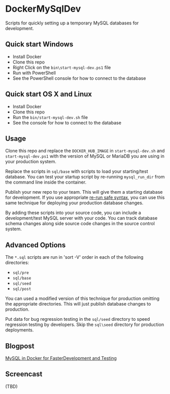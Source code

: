 # DockerMySqlDev
Scripts for quickly setting up a temporary MySQL databases for development.

## Quick start Windows

* Install Docker
* Clone this repo
* Right Click on the `bin\start-mysql-dev.ps1` file
* Run with PowerShell
* See the PowerShell console for how to connect to the database

## Quick start OS X and Linux

* Install Docker
* Clone this repo
* Run the `bin/start-mysql-dev.sh` file
* See the console for how to connect to the database

## Usage

Clone this repo and replace the `DOCKER_HUB_IMAGE` in `start-mysql-dev.sh` and
`start-mysql-dev.ps1` with the version of MySQL or MariaDB you are using in 
your production system.

Replace the scripts in `sql/base` with scripts to load your starting/test 
database.  You can test your startup script by re-running `mysql_run_dir`
from the command line inside the container.

Publish your new repo to your team.  This will give them a starting database
for development.  If you use appropriate [re-run safe syntax](https://www.stormes.net/deploying-mysql-updates/), you can use 
this same technique for deploying your production database changes.

By adding these scripts into your source code, you can include a development/test
MySQL server with your code.  You can track database schema changes along side source
code changes in the source control system.

## Advanced Options

The `*.sql` scripts are run in 'sort -V' order in each of the following 
directories:

* `sql/pre`
* `sql/base`
* `sql/seed`
* `sql/post`

You can used a modified version of this technique for production omitting 
the appropriate directories.  This will just publish database changes to 
production.

Put data for bug regression testing in the `sql/seed` directory to speed regression
testing by developers.  Skip the `sql\seed` directory for production deployments. 

## Blogpost

[MySQL in Docker for FasterDevelopment and Testing](https://www.stormes.net/using-docker-mysql-faster-development/)

## Screencast 
(TBD)
